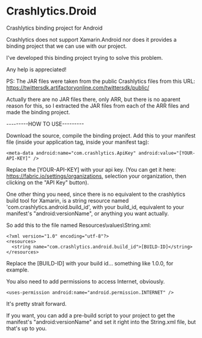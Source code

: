 # Crashlytics.Droid

Crashlytics binding project for Android

Crashlytics does not support Xamarin.Android nor does it provides a binding project that we can use with our project.

I've developed this binding project trying to solve this problem.

Any help is appreciated!

PS:
The JAR files were taken from the public Crashlytics files from this URL:
https://twittersdk.artifactoryonline.com/twittersdk/public/

Actually there are no JAR files there, only ARR, but there is no aparent reason for this, so I extracted the JAR files from each of the ARR files and made the binding project.

---------HOW TO USE---------

Download the source, compile the binding project.
Add this to your manifest file (inside your application tag, inside your manifest tag):

	<meta-data android:name="com.crashlytics.ApiKey" android:value="[YOUR-API-KEY]" />


Replace the [YOUR-API-KEY] with your api key. (You can get it here: https://fabric.io/settings/organizations, selection your organization, then clicking on the "API Key" button).

One other thing you need, since there is no equivalent to the crashlytics build tool for Xamarin, is a string resource named 'com.crashlytics.android.build_id', with your build_id, equivalent to your manifest's "android:versionName", or anything you want actually.

So add this to the file named Resources\values\String.xml:

	<?xml version="1.0" encoding="utf-8"?>
	<resources>
	  <string name="com.crashlytics.android.build_id">[BUILD-ID]</string>
	</resources>


Replace the [BUILD-ID] with your build id... something like 1.0.0, for example.

You also need to add permissions to access Internet, obviously.

	<uses-permission android:name="android.permission.INTERNET" />


It's pretty strait forward.

If you want, you can add a pre-build script to your project to get the manifest's "android:versionName" and set it right into the String.xml file, but that's up to you.
